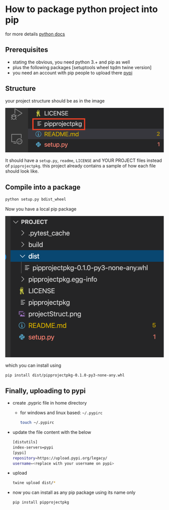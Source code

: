 # How to package python project into pip

for more details [python docs](https://packaging.python.org/tutorials/packaging-projects/)

## Prerequisites

- stating the obvious, you need python 3.+ and pip as well
- plus the following packages [setuptools wheel tqdm twine version]
- you need an account with pip people to upload there [pypi](https://pypi.org)

## Structure

your project structure should be as in the image

![project structure](projectStruct.png)

It should have a `setup.py`, `readme`, `LICENSE` and YOUR PROJECT files instead of `pipprojectpkg`.
this project already contains a sample of how each file should look like.

## Compile into a package

```bash
python setup.py bdist_wheel 
```

Now you have a local pip package

![compiled package](compiled.png)

which you can install using

```bash
pip install dist/pipprojectpkg-0.1.0-py3-none-any.whl
```

## Finally, uploading to pypi

- create .pypric file in home directory
  - for windows and linux based: `~/.pypirc`

    ```bash
    touch ~/.pypirc
    ```

- update the file content with the below

  ```bash
  [distutils]
  index-servers=pypi
  [pypi]
  repository=https://upload.pypi.org/legacy/
  username=<replace with your username on pypi>
  ```

- upload

  ```bash
  twine upload dist/*
  ```

- now you can install as any pip package using its name only

  ```bash
  pip install pipprojectpkg
  ```
